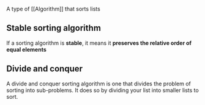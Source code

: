 A type of [[Algorithm]] that sorts lists

## Stable sorting algorithm

If a sorting algorithm is **stable**, it means it **preserves the relative order of equal elements**

## Divide and conquer

A divide and conquer sorting algorithm is one that divides the problem of sorting into sub-problems.
It does so by dividing your list into smaller lists to sort.